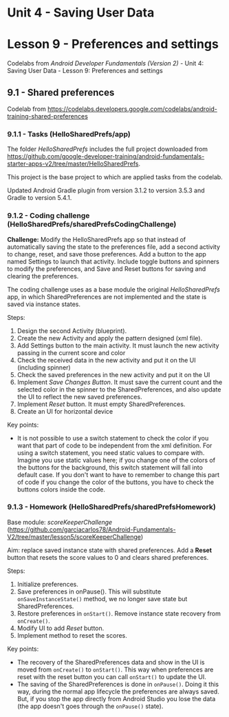 # Unit 4 - Saving User Data

# Lesson 9 - Preferences and settings

Codelabs from *Android Developer Fundamentals (Version 2)* - Unit 4: Saving User Data - Lesson 9: Preferences and settings

## 9.1 - Shared preferences

Codelab from https://codelabs.developers.google.com/codelabs/android-training-shared-preferences

### 9.1.1 - Tasks (HelloSharedPrefs/app)

The folder *HelloSharedPrefs* includes the full project downloaded from https://github.com/google-developer-training/android-fundamentals-starter-apps-v2/tree/master/HelloSharedPrefs.

This project is the base project to which are applied tasks from the  codelab.

Updated Android Gradle plugin from version 3.1.2 to version 3.5.3 and Gradle to version 5.4.1.

### 9.1.2 - Coding challenge (HelloSharedPrefs/sharedPrefsCodingChallenge)

**Challenge:** Modify the HelloSharedPrefs app so that instead of automatically saving the state to the preferences file, add a second activity to change, reset, and save those preferences. Add a button to the app named Settings to launch that activity. Include toggle buttons and spinners to modify the preferences, and Save and Reset buttons for saving and clearing the preferences.

The coding challenge uses as a base module the original *HelloSharedPrefs* app, in which SharedPreferences are not implemented and the state is saved via instance states.

Steps:
  1. Design the second Activity (blueprint).
  2. Create the new Activity and apply the pattern designed (xml file).
  3. Add Settings button to the main activity. It must launch the new activity passing in the current score and color
  4. Check the received data in the new activity and put it on the UI (including spinner)
  5. Check the saved preferences in the new activity and put it on the UI
  6. Implement *Save Changes Button*. It must save the current count and the selected color in the spinner to the SharedPreferences, and also update the UI to reflect the new saved preferences.
  7. Implement *Reset* button. It must empty SharedPreferences.
  8. Create an UI for horizontal device
  
  
Key points:
  - It is not possible to use a switch statement to check the color if you want that part of code to be independent from the xml definition.
    For using a switch statement, you need static values to compare with. Imagine you use static values here; if you change one of the colors of the buttons for the background, this switch statement will fall into default case. If you don't want to have to remember to change this part of code if you change the color of the buttons, you have to check the buttons colors inside the code.

### 9.1.3 - Homework (HelloSharedPrefs/sharedPrefsHomework)

Base module: *scoreKeeperChallenge* (https://github.com/garciacarlos78/Android-Fundamentals-V2/tree/master/lesson5/scoreKeeperChallenge)

Aim: replace saved instance state with shared preferences. Add a **Reset** button that resets the score values to 0 and clears shared preferences.

Steps:
  1. Initialize preferences.
  2. Save preferences in onPause(). This will substitute `onSaveInstanceState()` method, we no longer save state but SharedPreferences.
  3. Restore preferences in `onStart()`. Remove instance state recovery from `onCreate()`.
  4. Modify UI to add *Reset* button.
  5. Implement method to reset the scores.
  
Key points:
  - The recovery of the SharedPreferences data and show in the UI is moved from `onCreate()` to `onStart()`. This way when preferences are reset with the reset button you can call `onStart()` to update the UI.
  - The saving of the SharedPreferences is done in `onPause()`. Doing it this way, during the normal app lifecycle the preferences are always saved. But, if you stop the app directly from Android Studio you lose the data (the app doesn't goes through the `onPause()` state).   
                                   